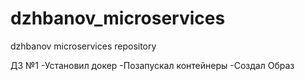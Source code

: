# dzhbanov_microservices
dzhbanov microservices repository

ДЗ №1 
-Установил докер
-Позапускал контейнеры
-Создал Образ